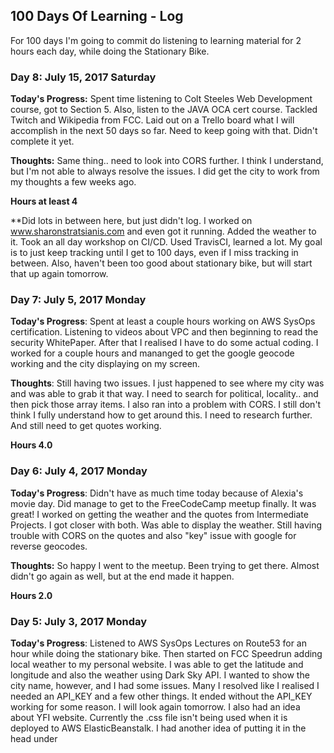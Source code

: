 ## 100 Days Of Learning - Log
For 100 days I'm going to commit do listening to learning material for 2 hours each day, while doing the Stationary Bike.

### Day 8: July 15, 2017 Saturday

**Today's Progress:**  Spent time listening to Colt Steeles Web Development course, got to Section 5.  Also, listen to the JAVA OCA cert course.  Tackled Twitch and Wikipedia from FCC.  Laid out on a Trello board what I will accomplish in the next 50 days so far.  Need to keep going with that.  Didn't complete it yet.

**Thoughts:**  Same thing..  need to look into CORS further.  I think I understand, but I'm not able to always resolve the issues.  I did get the city to work from my thoughts a few weeks ago.

**Hours at least 4**

**Did lots in between here, but just didn't log.  I worked on www.sharonstratsianis.com and even got it running.  Added the weather to it.  Took an all day workshop on CI/CD.  Used TravisCI, learned a lot.  My goal is to just keep tracking until I get to 100 days, even if I miss tracking in between.  Also, haven't been too good about stationary bike, but will start that up again tomorrow.

### Day 7: July 5, 2017 Monday

**Today's Progress**: Spent at least a couple hours working on AWS SysOps certification.  Listening to videos about VPC and then beginning to read the security WhitePaper.  After that I realised I have to do some actual coding.  I worked for a couple hours and mananged to get the google geocode working and the city displaying on my screen.

**Thoughts**: Still having two issues.  I just happened to see where my city was and was able to grab it that way.  I need to search for political, locality..  and then pick those array items.  I also ran into a problem with CORS.  I still don't think I fully understand how to get around this.  I need to research further.  And still need to get quotes working.

**Hours 4.0**

### Day 6: July 4, 2017 Monday

**Today's Progress**: Didn't have as much time today because of Alexia's movie day.  Did manage to get to the FreeCodeCamp meetup finally.  It was great!  I worked on getting the weather and the quotes from Intermediate Projects.  I got closer with both.  Was able to display the weather.  Still having trouble with CORS on the quotes and also "key" issue with google for reverse geocodes.

**Thoughts:** So happy I went to the meetup.  Been trying to get there.  Almost didn't go again as well, but at the end made it happen.

**Hours 2.0**

### Day 5: July 3, 2017 Monday

**Today's Progress**: Listened to AWS SysOps Lectures on Route53 for an hour while doing the stationary bike.  Then started on FCC Speedrun adding local weather to my personal website.  I was able to get the latitude and longitude and also the weather using Dark Sky API.  I wanted to show the city name, however, and I had some issues.  Many I resolved like I realised I needed an API_KEY and a few other things.  It ended without the API_KEY working for some reason.  I will look again tomorrow.  I also had an idea about YFI website.  Currently the .css file isn't being used when it is deployed to AWS ElasticBeanstalk.  I had another idea of putting it in the head under <style> and seeing if this resolves the issue (although not ideal).  I have a question on the forum that no one has answered in 5 days.  

**Thoughts**: Had a good run.  I wish I had done more, but happy I did some coding.  I stopped myself from continuing on the videos and decided to start coding.

**Hours 3.0**

**Got sidetracked in here, instead of starting completely over going to keep going until I reach 100 Days even if I miss a few days in between**

### Day 4: June 14, 2017 Wednesday

**Today's Progress**: Completed Section 5 and started Section 6 only to find that this wasn't the bootcamp.  I thought that the other day, but I couldn't find the correct one.  Anyway.  this was a good class, will definitely still come back to it.  Now doing the proper one.  Complete Java SE 8 Bootcamp (also on Udemy).  

**Thoughts**:

**Hours 2.0** Still working, will do more later


### Day 3: June 13, 2017 Tuesday

**Today's Progress**: Completed Section 1-4 of Tim Bushka's Java Master Class on Udemy (22 Sections)

**Thoughts:** This first part is just review, listening to it on 1.5 speed.  Doing this because taking Certification on June 24th.  Want to go through this class, a OCA Study book and practice of course.  Got up early to do this, feels good to have finished before having to get going for the day.

**Hours 2.0**


### Day 2: June 12, 2017 

**Today's Progress**: Almost completed Section 6.  Udemy Course by Eduonix.

**Thoughts:** Need to learn Mongo so that I can use with my website YourFinancialIntel, because you can only make so many requests from Twitter.  Going to use database to store and then just add current ones instead of going after all each time we refresh.  Tomorrow I need to relisten to a couple lectures in Section 6 and try to do them myself with my app.

**Hours 2.0**

### Day 1: June 11, 2017 

**Today's Progress**: Made it through Sections 1 - 5 Git Complete by Jason Taylor on Mapt

**Thoughts:** Wanting to getting a better understanding of Git so that I can start using it with all my projects and also for the Chingu Challenge.

**Hours 2.0**


